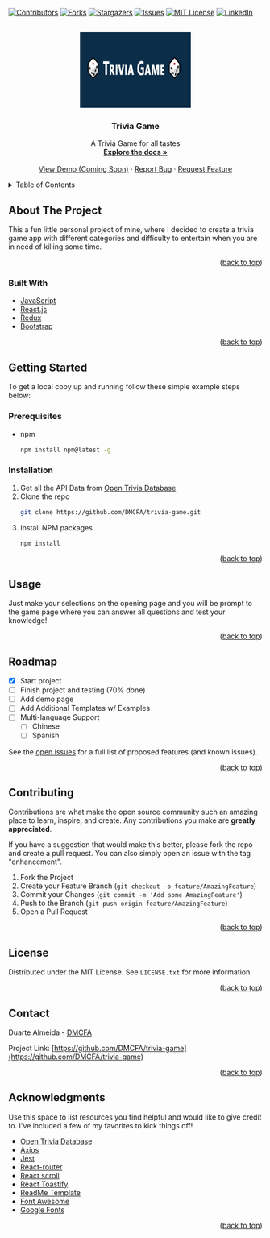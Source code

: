 <div id="top"></div>

[![Contributors][contributors-shield]][contributors-url]
[![Forks][forks-shield]][forks-url]
[![Stargazers][stars-shield]][stars-url]
[![Issues][issues-shield]][issues-url]
[![MIT License][license-shield]][license-url]
[![LinkedIn][linkedin-shield]][linkedin-url]

<!-- PROJECT LOGO -->
<br />
<div align="center">
  <a href="https://github.com/DMCFA/trivia-game">
    <img src="src/img/readme.PNG" alt="Logo" width="220" height="150">
  </a>

  <h3 align="center">Trivia Game</h3>

  <p align="center">
    A Trivia Game for all tastes
    <br />
    <a href="https://github.com/DMCFA/trivia-game"><strong>Explore the docs »</strong></a>
    <br />
    <br />
    <a href="">View Demo (Coming Soon)</a>
    ·
    <a href="https://github.com/DMCFA/trivia-game/issues">Report Bug</a>
    ·
    <a href="https://github.com/DMCFA/trivia-game/issues">Request Feature</a>
  </p>
</div>

<!-- TABLE OF CONTENTS -->
<details>
  <summary>Table of Contents</summary>
  <ol>
    <li>
      <a href="#about-the-project">About The Project</a>
      <ul>
        <li><a href="#built-with">Built With</a></li>
      </ul>
    </li>
    <li>
      <a href="#getting-started">Getting Started</a>
      <ul>
        <li><a href="#prerequisites">Prerequisites</a></li>
        <li><a href="#installation">Installation</a></li>
      </ul>
    </li>
    <li><a href="#usage">Usage</a></li>
    <li><a href="#roadmap">Roadmap</a></li>
    <li><a href="#contributing">Contributing</a></li>
    <li><a href="#license">License</a></li>
    <li><a href="#contact">Contact</a></li>
    <li><a href="#acknowledgments">Acknowledgments</a></li>
  </ol>
</details>

<!-- ABOUT THE PROJECT -->

## About The Project

This a fun little personal project of mine, where I decided to create a trivia game app with different categories and difficulty to entertain when you are in need of killing some time.

<p align="right">(<a href="#top">back to top</a>)</p>

### Built With

- [JavaScript](https://javascript.com/)
- [React.js](https://reactjs.org/)
- [Redux](https://redux-toolkit.js.org/)
- [Bootstrap](https://getbootstrap.com)

<p align="right">(<a href="#top">back to top</a>)</p>

<!-- GETTING STARTED -->

## Getting Started

To get a local copy up and running follow these simple example steps below:

### Prerequisites

- npm
  ```sh
  npm install npm@latest -g
  ```

### Installation

1. Get all the API Data from [Open Trivia Database](https://opentdb.com/)
2. Clone the repo
   ```sh
   git clone https://github.com/DMCFA/trivia-game.git
   ```
3. Install NPM packages
   ```sh
   npm install
   ```

<p align="right">(<a href="#top">back to top</a>)</p>

<!-- USAGE EXAMPLES -->

## Usage

Just make your selections on the opening page and you will be prompt to the game page where you can answer all questions and test your knowledge!

<p align="right">(<a href="#top">back to top</a>)</p>

<!-- ROADMAP -->

## Roadmap

- [x] Start project
- [ ] Finish project and testing (70% done)
- [ ] Add demo page
- [ ] Add Additional Templates w/ Examples
- [ ] Multi-language Support
  - [ ] Chinese
  - [ ] Spanish

See the [open issues](https://github.com/DMCFA/trivia-game/issues) for a full list of proposed features (and known issues).

<p align="right">(<a href="#top">back to top</a>)</p>

<!-- CONTRIBUTING -->

## Contributing

Contributions are what make the open source community such an amazing place to learn, inspire, and create. Any contributions you make are **greatly appreciated**.

If you have a suggestion that would make this better, please fork the repo and create a pull request. You can also simply open an issue with the tag "enhancement".

1. Fork the Project
2. Create your Feature Branch (`git checkout -b feature/AmazingFeature`)
3. Commit your Changes (`git commit -m 'Add some AmazingFeature'`)
4. Push to the Branch (`git push origin feature/AmazingFeature`)
5. Open a Pull Request

<p align="right">(<a href="#top">back to top</a>)</p>

<!-- LICENSE -->

## License

Distributed under the MIT License. See `LICENSE.txt` for more information.

<p align="right">(<a href="#top">back to top</a>)</p>

<!-- CONTACT -->

## Contact

Duarte Almeida - [DMCFA](https://linkedin.com/in/duarte-almeida-dmcfa/)

Project Link: [https://github.com/DMCFA/trivia-game](https://github.com/DMCFA/trivia-game)

<p align="right">(<a href="#top">back to top</a>)</p>

<!-- ACKNOWLEDGMENTS -->

## Acknowledgments

Use this space to list resources you find helpful and would like to give credit to. I've included a few of my favorites to kick things off!

- [Open Trivia Database](https://opentdb.com/)
- [Axios](https://axios-http.com/)
- [Jest](https://jestjs.io)
- [React-router](https://github.com/remix-run/react-router)
- [React scroll](https://github.com/fisshy/react-scroll)
- [React Toastify](https://fkhadra.github.io/react-toastify/introduction)
- [ReadMe Template](https://github.com/othneildrew/Best-README-Template/issues)
- [Font Awesome](https://fontawesome.com)
- [Google Fonts](https://fonts.google.com/)

<p align="right">(<a href="#top">back to top</a>)</p>

<!-- MARKDOWN LINKS & IMAGES -->
<!-- https://www.markdownguide.org/basic-syntax/#reference-style-links -->

[contributors-shield]: https://img.shields.io/github/contributors/DMCFA/trivia-game.svg?style=for-the-badge
[contributors-url]: https://github.com/DMCFA/trivia-game/graphs/contributors
[forks-shield]: https://img.shields.io/github/forks/DMCFA/trivia-game.svg?style=for-the-badge
[forks-url]: https://github.com/DMCFA/trivia-game/network/members
[stars-shield]: https://img.shields.io/github/stars/DMCFA/trivia-game.svg?style=for-the-badge
[stars-url]: https://github.com/DMCFA/trivia-game/stargazers
[issues-shield]: https://img.shields.io/github/issues/DMCFA/trivia-game.svg?style=for-the-badge
[issues-url]: https://github.com/DMCFA/trivia-game/issues
[license-shield]: https://img.shields.io/github/license/DMCFA/trivia-game.svg?style=for-the-badge
[license-url]: https://github.com/DMCFA/trivia-game/blob/main/LICENSE
[linkedin-shield]: https://img.shields.io/badge/-LinkedIn-black.svg?style=for-the-badge&logo=linkedin&colorB=555
[linkedin-url]: https://linkedin.com/in/duarte-almeida-dmcfa/
